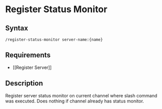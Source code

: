 # Register Status Monitor 

## Syntax

`/register-status-monitor server-name:{name}`

## Requirements

- [[Register Server]]

## Description

Register server status monitor on current channel where slash command was executed.
Does nothing if channel already has status monitor.